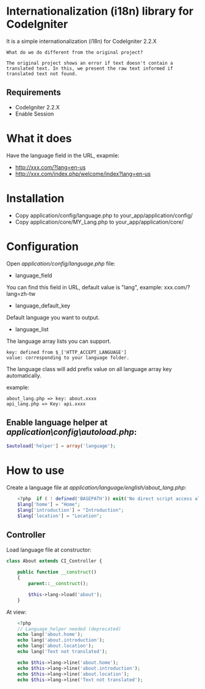 # Internationalization (i18n) library for CodeIgniter
It is a simple internationalization (i18n) for CodeIgniter 2.2.X

```
What do we do different from the original project?

The original project shows an error if text doesn't contain a translated text. In this, we present the raw text informed if translated text not found.
```

## Requirements
- CodeIgniter 2.2.X
- Enable Session

# What it does
Have the language field in the URL, exapmle:

- http://xxx.com/?lang=en-us
- http://xxx.com/index.php/welcome/index?lang=en-us

# Installation
- Copy application/config/language.php to your_app/application/config/
- Copy application/core/MY_Lang.php to your_app/application/core/

# Configuration
Open *application/config/language.php* file:

* language_field

You can find this field in URL, default value is "lang", example: xxx.com/?lang=zh-tw

* language_default_key

Default language you want to output.

* language_list

The language array lists you can support.

    key: defined from $_['HTTP_ACCEPT_LANGUAGE']
    value: corresponding to your language folder.

The language class will add prefix value on all language array key automatically.

example:

    about_lang.php => key: about.xxxx
    api_lang.php => Key: api.xxxx

## Enable language helper at *application\config\autoload.php*:
```php
$autoload['helper'] = array('language');
```

# How to use
Create a language file at *application/language/english/about_lang.php*:
```php
    <?php  if ( ! defined('BASEPATH')) exit('No direct script access allowed');
    $lang['home'] = "Home";
    $lang['introduction'] = "Introduction";
    $lang['location'] = "Location";
```
## Controller
Load language file at constructor:
```php
class About extends CI_Controller {
	
	public function __construct()
    {
		parent::__construct();

		$this->lang->load('about');
    }
```

At view:
```php
    <?php
    // Language_helper needed (deprecated)
    echo lang('about.home');
    echo lang('about.introduction');
    echo lang('about.location');
    echo lang('Text not translated');

    echo $this->lang->line('about.home');    
    echo $this->lang->line('about.introduction');    
    echo $this->lang->line('about.location');    
    echo $this->lang->line('Text not translated');
```
